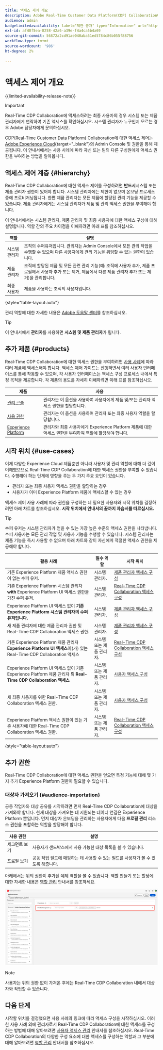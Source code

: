 ```yaml
---
title: 액세스 제어 개요
description: Adobe Real-Time Customer Data Platform(CDP) Collaboration에 대한 액세스 권한을 얻는 방법에 대해 알아봅니다.
audience: admin
badgelimitedavailability: label="제한 공개" type="Informative" url="https://helpx.adobe.com/kr/legal/product-descriptions/real-time-customer-data-platform-collaboration.html newtab=true"
exl-id: af48f5ea-8258-42a6-a39e-f4a4ca5b4a69
source-git-commit: 56872a2cd91ae040aba51ed5784c86b055f88756
workflow-type: tm+mt
source-wordcount: '986'
ht-degree: 2%

---
```


# 액세스 제어 개요

{{limited-availability-release-note}}

>[!IMPORTANT]
>
> Real-Time CDP Collaboration에 액세스하려는 최종 사용자의 경우 시스템 또는 제품 관리자에게 연락하여 기존 액세스를 확인하십시오. 시스템 관리자가 누구인지 모르는 경우 Adobe 담당자에게 문의하십시오.

CDP(Real-Time Customer Data Platform) Collaboration에 대한 액세스 제어는 [Adobe Experience Cloud](https://experience.adobe.com/){target="_blank"}의 Admin Console 및 권한을 통해 제공됩니다. 이 안내서에서는 사용 사례에 따라 자신 또는 팀의 다른 구성원에게 액세스 권한을 부여하는 방법을 알아봅니다.

## 액세스 제어 계층 {#hierarchy}

Real-Time CDP Collaboration에 대한 액세스 제어를 구성하려면 **반드시**&#x200B;시스템 또는 제품 관리자 권한이 있어야 합니다. 시스템 관리자에는 제한이 없으며 온보딩 프로세스 중에 프로비저닝됩니다. 한편 제품 관리자는 모든 제품에 할당된 관리 기능을 제공할 수 있습니다. 제품 관리자에게는 시스템 관리자가 제품 및 관리 액세스 권한을 부여해야 합니다.

이 안내서에서는 시스템 관리자, 제품 관리자 및 최종 사용자에 대한 액세스 구성에 대해 설명합니다. 역할 간의 주요 차이점을 이해하려면 아래 표를 참조하십시오.

| 역할 | 설명 |
| --- | --- | 
| 시스템 관리자 | 조직의 수퍼유저입니다. 관리자는 Admin Console에서 모든 관리 작업을 수행할 수 있으며 다른 사용자에게 관리 기능을 위임할 수 있는 권한이 있습니다. |
| 제품 관리자 | 조직에 할당된 제품 및 모든 관련 관리 기능(예: 조직에 사용자 추가, 제품 프로필에서 사용자 추가 또는 제거, 제품에서 다른 제품 관리자 추가 또는 제거)을 관리합니다. |
| 최종 사용자 | 제품을 사용하는 조직의 사용자입니다. |

{style="table-layout:auto"}

관리 역할에 대한 자세한 내용은 [Adobe 도움말 센터](https://helpx.adobe.com/kr/enterprise/using/admin-roles.html)를 참조하십시오.

>[!TIP]
>
>이 안내서에서 **관리자**&#x200B;를 사용하면 **시스템 및 제품 관리자**&#x200B;가 됩니다.

## 추가 제품 {#products}

Real-Time CDP Collaboration에 대한 액세스 권한을 부여하려면 [사용 사례](#use-cases)에 따라 여러 제품에 액세스해야 합니다. 액세스 제어 가이드는 진행하면서 여러 사용자 인터페이스를 통해 작동할 수 있으며, 각 사용자 인터페이스는 액세스 구성 프로세스 내에서 특정 목적을 제공합니다. 각 제품의 용도를 자세히 이해하려면 아래 표를 참조하십시오.

| 제품 | 사용 |
| --- | --- |
| [관리 콘솔](https://adminconsole.adobe.com/) | 관리자는 이 옵션을 사용하여 사용자에게 제품 및/또는 관리자 액세스 권한을 할당합니다. |
| [사용 권한](https://experience.adobe.com/) | 관리자는 이 옵션을 사용하여 관리자 또는 최종 사용자 역할을 할당합니다. |
| [Experience Platform](https://platform.adobe.com/) | 관리자와 최종 사용자에게 Experience Platform 제품에 대한 액세스 권한을 부여하여 역할에 할당해야 합니다. |

## 시작 위치 {#use-cases}

이제 다양한 Experience Cloud 제품뿐만 아니라 사용자 및 관리 역할에 대해 더 깊이 이해했으므로 Real-Time CDP Collaboration에 대한 액세스 권한을 부여할 수 있습니다. 수행해야 하는 단계에 영향을 주는 두 가지 주요 요인이 있습니다.

- 관리자 또는 최종 사용자 액세스 권한을 할당하는 경우
- 사용자가 이미 Experience Platform 제품에 액세스할 수 있는 경우

액세스 제어 사용 사례에 따라 권한을 구성하는 데 필요한 사용자와 시작 위치를 결정하려면 아래 차트를 참조하십시오. **시작 위치에서 안내서의 끝까지 자습서를 따르십시오.**

>[!TIP]
>
> 수퍼 유저는 시스템 관리자가 얻을 수 있는 가장 높은 수준의 액세스 권한을 나타냅니다. 수퍼 사용자는 모든 관리 작업 및 사용자 기능을 수행할 수 있습니다. 시스템 관리자는 제품 기능을 즉시 사용할 수 없으며 아래 차트와 같이 자신에게 적절한 액세스 권한을 제공해야 합니다.

| 활용 사례 | 필수 역할 | 시작 위치 |
| --- | --- | --- | 
| 기존 Experience Platform 제품 액세스 권한이 없는 수퍼 유저. | 시스템 관리자. | [제품 관리자 액세스 구성](./manage-user-access.md#admin-access) |
| 기존 Experience Platform 시스템 관리자 **with** Experience Platform UI 액세스 권한을 가진 수퍼 유저. | 시스템 관리자. | [Real-Time CDP Collaboration 액세스 구성](./manage-user-access.md#RTCDP-collab-access) |
| Experience Platform UI 액세스 없이 **기존 Experience Platform 시스템 관리자의 수퍼 유저입니다.** | 시스템 관리자. | [제품 관리자 액세스 구성](./manage-user-access.md#admin-access) |
| 새 제품 관리자에 대한 제품 관리자 권한 및 Real-Time CDP Collaboration 액세스 권한. | 시스템 관리자. | [제품 관리자 액세스 구성](./manage-user-access.md#admin-access) |
| 기존 Experience Platform 제품 관리자 **Experience Platform UI 액세스**&#x200B;이(가) 있는 Real-Time CDP Collaboration 액세스 | 시스템 또는 제품 관리자. | [Real-Time CDP Collaboration 액세스 구성](./manage-user-access.md#RTCDP-collab-access) |
| Experience Platform UI 액세스 없이 기존 Experience Platform 제품 관리자 **의 Real-Time CDP Collaboration 액세스** | 시스템 또는 제품 관리자. | [사용자 액세스 구성](./manage-user-access.md#user-access) |
| 새 최종 사용자를 위한 Real-Time CDP Collaboration 액세스 권한. | 시스템 또는 제품 관리자. | [사용자 액세스 구성](./manage-user-access.md#user-access) |
| Experience Platform 액세스 권한이 있는 기존 사용자에 대한 Real-Time CDP Collaboration 액세스 권한. | 시스템 또는 제품 관리자. | [Real-Time CDP Collaboration 액세스 구성](./manage-user-access.md#RTCDP-collab-access) |

{style="table-layout:auto"}

## 추가 권한

Real-Time CDP Collaboration에 대한 액세스 권한을 얻으면 특정 기능에 대해 몇 가지 추가 Experience Platform 권한이 필요할 수 있습니다.

### 대상자 가져오기 {#audience-importation}

공동 작업자와 대상 공유를 시작하려면 먼저 Real-Time CDP Collaboration에 대상을 가져와야 합니다. 현재 대상을 가져오는 데 지원되는 데이터 연결은 Experience Platform 뿐입니다. 먼저 대상자 온보딩을 관리하는 사용자에게 다음 **프로필 관리** 리소스 권한을 포함하는 역할을 할당해야 합니다.

| 사용 권한 | 설명 |
| ---- | ---- |
| 세그먼트 보기 | 사용자가 샌드박스에서 사용 가능한 대상 목록을 볼 수 있습니다. |
| 프로필 보기 | 공동 작업 필드에 매핑하는 데 사용할 수 있는 필드를 사용자가 볼 수 있도록 해줍니다. |

아래에서는 위의 권한이 추가된 예제 역할을 볼 수 있습니다. 역할 만들기 또는 할당에 대한 자세한 내용은 [역할 관리](./manage-roles.md) 안내서를 참조하세요.

![세그먼트 보기 및 프로필 보기 권한이 있는 권한의 리소스 작업 영역이 프로필 관리 리소스에 추가되었습니다.](../../assets/permissions/sample-audience-role.png)

>[!NOTE]
>
>사용자는 위의 권한 없이 가져온 후에는 Real-Time CDP Collaboration 내에서 대상자와 작업할 수 있습니다.

## 다음 단계

시작할 위치를 결정했으면 사용 사례의 링크에 따라 액세스 구성을 시작하십시오. 이러한 사용 사례 외에 관리자로서 Real-Time CDP Collaboration에 대한 액세스를 구성하는 방법에 대해 알아보려면 [사용자 액세스 관리](manage-user-access.md) 안내서를 참조하십시오. Real-Time CDP Collaboration의 다양한 구성 요소에 대한 액세스를 구성하는 역할과 그 부분에 대해 알아보려면 [역할 관리](manage-roles.md) 안내서를 참조하십시오.
